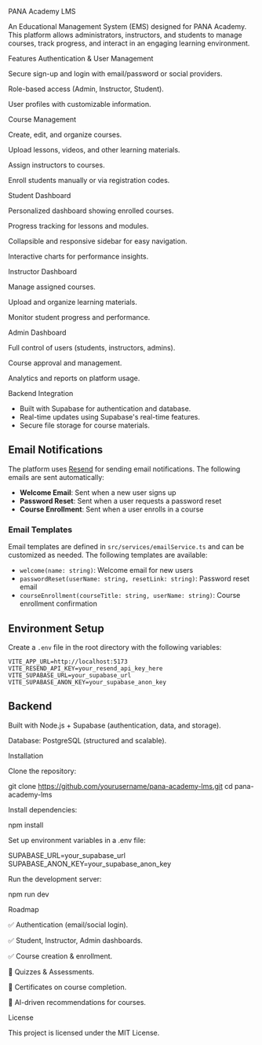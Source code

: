 PANA Academy LMS

An Educational Management System (EMS) designed for PANA Academy. This platform allows administrators, instructors, and students to manage courses, track progress, and interact in an engaging learning environment.

Features
Authentication & User Management

Secure sign-up and login with email/password or social providers.

Role-based access (Admin, Instructor, Student).

User profiles with customizable information.

Course Management

Create, edit, and organize courses.

Upload lessons, videos, and other learning materials.

Assign instructors to courses.

Enroll students manually or via registration codes.

Student Dashboard

Personalized dashboard showing enrolled courses.

Progress tracking for lessons and modules.

Collapsible and responsive sidebar for easy navigation.

Interactive charts for performance insights.

Instructor Dashboard

Manage assigned courses.

Upload and organize learning materials.

Monitor student progress and performance.

Admin Dashboard

Full control of users (students, instructors, admins).

Course approval and management.

Analytics and reports on platform usage.

Backend Integration

- Built with Supabase for authentication and database.
- Real-time updates using Supabase's real-time features.
- Secure file storage for course materials.

## Email Notifications

The platform uses [Resend](https://resend.com) for sending email notifications. The following emails are sent automatically:

- **Welcome Email**: Sent when a new user signs up
- **Password Reset**: Sent when a user requests a password reset
- **Course Enrollment**: Sent when a user enrolls in a course

### Email Templates

Email templates are defined in `src/services/emailService.ts` and can be customized as needed. The following templates are available:

- `welcome(name: string)`: Welcome email for new users
- `passwordReset(userName: string, resetLink: string)`: Password reset email
- `courseEnrollment(courseTitle: string, userName: string)`: Course enrollment confirmation

## Environment Setup

Create a `.env` file in the root directory with the following variables:

```
VITE_APP_URL=http://localhost:5173
VITE_RESEND_API_KEY=your_resend_api_key_here
VITE_SUPABASE_URL=your_supabase_url
VITE_SUPABASE_ANON_KEY=your_supabase_anon_key
```

## Backend

Built with Node.js + Supabase (authentication, data, and storage).

Database: PostgreSQL (structured and scalable).

Installation

Clone the repository:

git clone https://github.com/yourusername/pana-academy-lms.git
cd pana-academy-lms


Install dependencies:

npm install


Set up environment variables in a .env file:

SUPABASE_URL=your_supabase_url
SUPABASE_ANON_KEY=your_supabase_anon_key


Run the development server:

npm run dev

Roadmap

✅ Authentication (email/social login).

✅ Student, Instructor, Admin dashboards.

✅ Course creation & enrollment.

🚧 Quizzes & Assessments.

🚧 Certificates on course completion.

🚧 AI-driven recommendations for courses.

License

This project is licensed under the MIT License.
